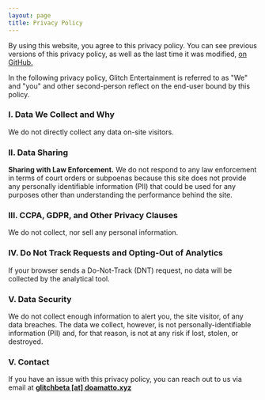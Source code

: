 ```yaml
---
layout: page
title: Privacy Policy
---
```


By using this website, you agree to this privacy policy. You can see previous versions of this privacy policy, as well as the last time it was modified, [on GitHub.](https://github.com/playglitch/glitch-site/blob/master/privacy.md)

In the following privacy policy, Glitch Entertainment is referred to as "We" and "you" and other second-person reflect on the end-user bound by this policy.

### I. Data We Collect and Why
We do not directly collect any data on-site visitors.

### II. Data Sharing
**Sharing with Law Enforcement.** We do not respond to any law enforcement in terms of court orders or subpoenas because this site does not provide any personally identifiable information (PII) that could be used for any purposes other than understanding the performance behind the site.

### III. CCPA, GDPR, and Other Privacy Clauses
We do not collect, nor sell any personal information.

### IV. Do Not Track Requests and Opting-Out of Analytics
If your browser sends a Do-Not-Track (DNT) request, no data will be collected by the analytical tool.

### V. Data Security
We do not collect enough information to alert you, the site visitor, of any data breaches. The data we collect, however, is not personally-identifiable information (PII) and, for that reason, is not at any risk if lost, stolen, or destroyed.

### V. Contact
If you have an issue with this privacy policy, you can reach out to us via email at **[glitchbeta \[at\] doamatto.xyz](mailto:glitchbeta@doamatto.xyz)**
